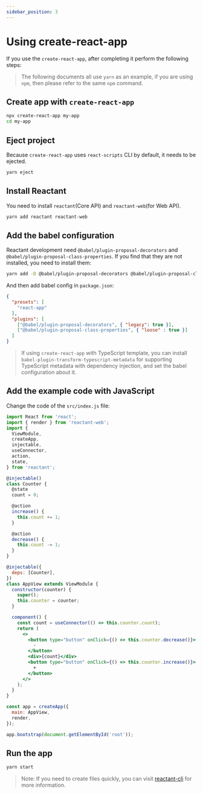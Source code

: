 ```yaml
---
sidebar_position: 3
---
```


# Using create-react-app

If you use the `create-react-app`, after completing it perform the following steps:

> The following documents all use `yarn` as an example, if you are using `npm`, then please refer to the same `npm` command.

## Create app with `create-react-app`

```bash
npx create-react-app my-app
cd my-app
```

## Eject project

Because `create-react-app` uses `react-scripts` CLI by default, it needs to be ejected.

```bash
yarn eject
```

## Install Reactant

You need to install `reactant`(Core API) and `reactant-web`(for Web API).

```bash
yarn add reactant reactant-web
```

## Add the babel configuration

Reactant development need `@babel/plugin-proposal-decorators` and `@babel/plugin-proposal-class-properties`. If you find that they are not installed, you need to install them:

```bash
yarn add -D @babel/plugin-proposal-decorators @babel/plugin-proposal-class-properties
```

And then add babel config in `package.json`:

```json
{
  "presets": [
    "react-app"
  ],
  "plugins": [
    ["@babel/plugin-proposal-decorators", { "legacy": true }],
    ["@babel/plugin-proposal-class-properties", { "loose" : true }]
  ]
}
```

> If using `create-react-app` with TypeScript template, you can install `babel-plugin-transform-typescript-metadata` for supporting TypeScript metadata with dependency injection, and set the babel configuration about it.

## Add the example code with JavaScript

Change the code of the `src/index.js` file:

```jsx
import React from 'react';
import { render } from 'reactant-web';
import {
  ViewModule,
  createApp,
  injectable,
  useConnector,
  action,
  state,
} from 'reactant';

@injectable()
class Counter {
  @state
  count = 0;

  @action
  increase() {
    this.count += 1;
  }

  @action
  decrease() {
    this.count -= 1;
  }
}

@injectable({
  deps: [Counter],
})
class AppView extends ViewModule {
  constructor(counter) {
    super();
    this.counter = counter;
  }

  component() {
    const count = useConnector(() => this.counter.count);
    return (
      <>
        <button type="button" onClick={() => this.counter.decrease()}>
          -
        </button>
        <div>{count}</div>
        <button type="button" onClick={() => this.counter.increase()}>
          +
        </button>
      </>
    );
  }
}

const app = createApp({
  main: AppView,
  render,
});

app.bootstrap(document.getElementById('root'));
```

## Run the app

```bash
yarn start
```

> Note: If you need to create files quickly, you can visit [reactant-cli](#) for more information.
